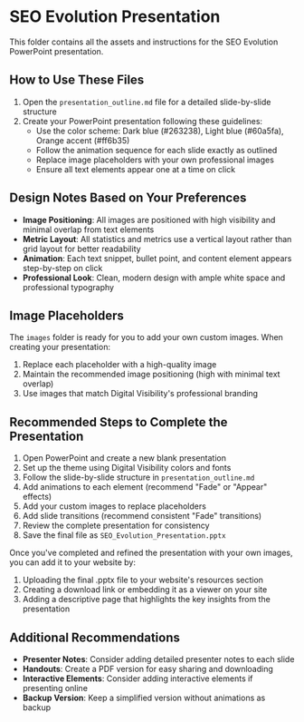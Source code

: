 # SEO Evolution Presentation

This folder contains all the assets and instructions for the SEO Evolution PowerPoint presentation.

## How to Use These Files

1. Open the `presentation_outline.md` file for a detailed slide-by-slide structure
2. Create your PowerPoint presentation following these guidelines:
   - Use the color scheme: Dark blue (#263238), Light blue (#60a5fa), Orange accent (#ff6b35)
   - Follow the animation sequence for each slide exactly as outlined
   - Replace image placeholders with your own professional images
   - Ensure all text elements appear one at a time on click

## Design Notes Based on Your Preferences

- **Image Positioning**: All images are positioned with high visibility and minimal overlap from text elements
- **Metric Layout**: All statistics and metrics use a vertical layout rather than grid layout for better readability
- **Animation**: Each text snippet, bullet point, and content element appears step-by-step on click
- **Professional Look**: Clean, modern design with ample white space and professional typography

## Image Placeholders

The `images` folder is ready for you to add your own custom images. When creating your presentation:

1. Replace each placeholder with a high-quality image
2. Maintain the recommended image positioning (high with minimal text overlap)
3. Use images that match Digital Visibility's professional branding

## Recommended Steps to Complete the Presentation

1. Open PowerPoint and create a new blank presentation
2. Set up the theme using Digital Visibility colors and fonts
3. Follow the slide-by-slide structure in `presentation_outline.md`
4. Add animations to each element (recommend "Fade" or "Appear" effects)
5. Add your custom images to replace placeholders
6. Add slide transitions (recommend consistent "Fade" transitions)
7. Review the complete presentation for consistency
8. Save the final file as `SEO_Evolution_Presentation.pptx`

Once you've completed and refined the presentation with your own images, you can add it to your website by:

1. Uploading the final .pptx file to your website's resources section
2. Creating a download link or embedding it as a viewer on your site
3. Adding a descriptive page that highlights the key insights from the presentation

## Additional Recommendations

- **Presenter Notes**: Consider adding detailed presenter notes to each slide
- **Handouts**: Create a PDF version for easy sharing and downloading
- **Interactive Elements**: Consider adding interactive elements if presenting online
- **Backup Version**: Keep a simplified version without animations as backup
